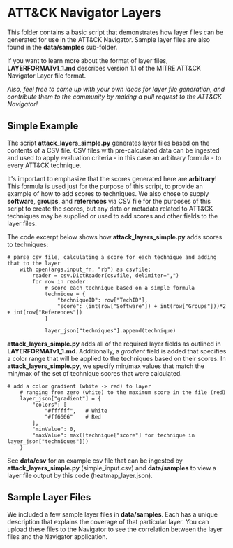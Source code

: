 # ATT&CK Navigator Layers

This folder contains a basic script that demonstrates how layer files can be generated for use in the ATT&CK Navigator. Sample layer files are also found in the **data/samples** sub-folder.

If you want to learn more about the format of layer files, **LAYERFORMATv1_1.md** describes version 1.1 of the MITRE ATT&CK Navigator Layer file format.

*Also, feel free to come up with your own ideas for layer file generation, and contribute them to the community by making a pull request to the ATT&CK Navigator!*

## Simple Example

The script **attack_layers_simple.py** generates layer files based on the contents of a CSV file. CSV files with pre-calculated data can be ingested and used to apply evaluation criteria - in this case an arbitrary formula - to every ATT&CK technique.

It's important to emphasize that the scores generated here are **arbitrary**! This formula is used just for the purpose of this script, to provide an example of how to add scores to techniques. We also chose to supply **software**, **groups**, and **references** via CSV file for the purposes of this script to create the scores, but any data or metadata related to ATT&CK techniques may be supplied or used to add scores and other fields to the layer files.

The code excerpt below shows how **attack_layers_simple.py** adds scores to techniques:

```
# parse csv file, calculating a score for each technique and adding that to the layer
    with open(args.input_fn, "rb") as csvfile:
        reader = csv.DictReader(csvfile, delimiter=",")
        for row in reader:
            # score each technique based on a simple formula
            technique = {
                "techniqueID": row["TechID"],
                "score": (int(row["Software"]) + int(row["Groups"]))*2 + int(row["References"])
            }

            layer_json["techniques"].append(technique)

```

**attack_layers_simple.py** adds all of the required layer fields as outlined in **LAYERFORMATv1_1.md**. Additionally, a *gradient* field is added that specifies a color range that will be applied to the techniques based on their scores. In **attack_layers_simple.py**, we specify min/max values that match the min/max of the set of technique scores that were calculated.


```
# add a color gradient (white -> red) to layer
    # ranging from zero (white) to the maximum score in the file (red)
    layer_json["gradient"] = {
        "colors": [
            "#ffffff",   # White
            "#ff6666"    # Red
        ],
        "minValue": 0,
        "maxValue": max([technique["score"] for technique in layer_json["techniques"]])
    }
```
See **data/csv** for an example csv file that can be ingested by **attack_layers_simple.py** (simple_input.csv) and **data/samples** to view a layer file output by this code (heatmap_layer.json).

## Sample Layer Files
We included a few sample layer files in **data/samples**. Each has a unique description that explains the coverage of that particular layer. You can upload these files to the Navigator to see the correlation between the layer files and the Navigator application.
